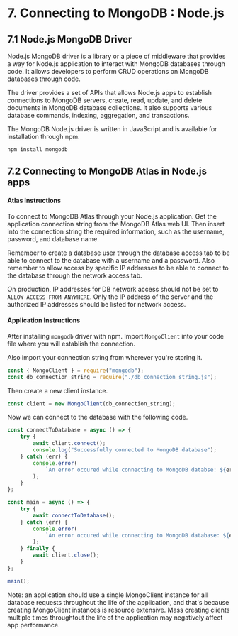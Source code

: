 # 7. Connecting to MongoDB : Node.js

## 7.1 Node.js MongoDB Driver

Node.js MongoDB driver is a library or a piece of middleware that provides a way for Node.js application to interact with MongoDB databases through code. It allows developers to perform CRUD operations on MongoDB databases through code.

The driver provides a set of APIs that allows Node.js apps to establish connections to MongoDB servers, create, read, update, and delete documents in MongoDB database collections. It also supports various database commands, indexing, aggregation, and transactions.

The MongoDB Node.js driver is written in JavaScript and is available for installation through npm.

```shell
npm install mongodb
```

## 7.2 Connecting to MongoDB Atlas in Node.js apps

#### Atlas Instructions

To connect to MongoDB Atlas through your Node.js application. Get the application connection string from the MongoDB Atlas web UI. Then insert into the connection string the required information, such as the username, password, and database name.

Remember to create a database user through the database access tab to be able to connect to the database with a username and a password. Also remember to allow access by specific IP addresses to be able to connect to the database through the network access tab.

On production, IP addresses for DB network access should not be set to `ALLOW ACCESS FROM ANYWHERE`. Only the IP address of the server and the authorized IP addresses should be listed for network access.

#### Application Instructions

After installing `mongodb` driver with npm. Import `MongoClient` into your code file where you will establish the connection.

Also import your connection string from wherever you're storing it.

```js
const { MongoClient } = require("mongodb");
const db_connection_string = require("./db_connection_string.js");
```

Then create a new client instance.

```js
const client = new MongoClient(db_connection_string);
```

Now we can connect to the database with the following code.

```js
const connectToDatabase = async () => {
    try {
        await client.connect();
        console.log("Successfully connected to MongoDB database");
    } catch (err) {
        console.error(
            `An error occured while connecting to MongoDB databse: ${err}`
        );
    }
};

const main = async () => {
    try {
        await connectToDatabase();
    } catch (err) {
        console.error(
            `An error occured while connecting to MongoDB database: ${err}`
        );
    } finally {
        await client.close();
    }
};

main();
```

Note: an application should use a single MongoClient instance for all database requests throughout the life of the application, and that's because creating MongoClient instances is resource extensive. Mass creating clients multiple times throughtout the life of the application may negatively affect app performance.
